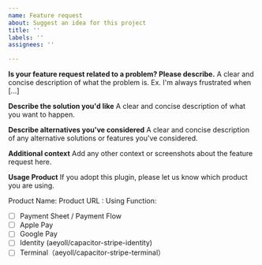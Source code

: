 ```yaml
---
name: Feature request
about: Suggest an idea for this project
title: ''
labels: ''
assignees: ''

---
```


**Is your feature request related to a problem? Please describe.**
A clear and concise description of what the problem is. Ex. I'm always frustrated when [...]

**Describe the solution you'd like**
A clear and concise description of what you want to happen.

**Describe alternatives you've considered**
A clear and concise description of any alternative solutions or features you've considered.

**Additional context**
Add any other context or screenshots about the feature request here.

**Usage Product**
If you adopt this plugin, please let us know which product you are using.

Product Name:
Product URL :
Using Function:
- [ ] Payment Sheet / Payment Flow
- [ ] Apple Pay
- [ ] Google Pay
- [ ] Identity (aeyoll/capacitor-stripe-identity)
- [ ] Terminal（aeyoll/capacitor-stripe-terminal）

